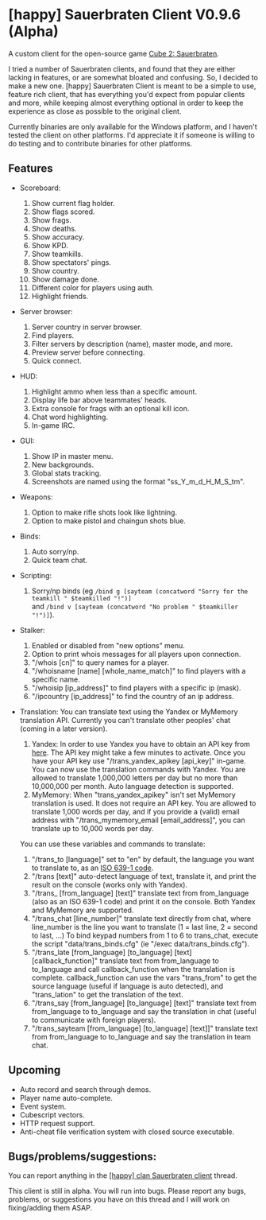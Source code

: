 # [happy] Sauerbraten Client V0.9.6 (Alpha)

A custom client for the open-source game [Cube 2: Sauerbraten](http://sauerbraten.org/).

I tried a number of Sauerbraten clients, and found that they are either lacking in features, or are somewhat bloated and confusing. So, I decided to make a new one.
[happy] Sauerbraten Client is meant to be a simple to use, feature rich client, that has everything you'd expect from popular clients and more, while keeping almost everything optional in order to keep the experience as close as possible to the original client.

Currently binaries are only available for the Windows platform, and I haven't tested the client on other platforms. I'd appreciate it if someone is willing to do testing and to contribute binaries for other platforms.


## Features

- Scoreboard:
	1. Show current flag holder.
	2. Show flags scored.
	3. Show frags.
	4. Show deaths.
	5. Show accuracy.
	6. Show KPD.
	7. Show teamkills.
	8. Show spectators' pings.
	9. Show country.
	10. Show damage done.
	11. Different color for players using auth.
	12. Highlight friends.
- Server browser:
	1. Server country in server browser.
	2. Find players.
	3. Filter servers by description (name), master mode, and more.
	4. Preview server before connecting.
	5. Quick connect.
- HUD:
	1. Highlight ammo when less than a specific amount.
	2. Display life bar above teammates' heads.
	3. Extra console for frags with an optional kill icon.
	4. Chat word highlighting.
	5. In-game IRC.
- GUI:
	1. Show IP in master menu.
	2. New backgrounds.
	3. Global stats tracking.
	4. Screenshots are named using the format "ss_Y_m_d_H_M_S_tm".
- Weapons:
	1. Option to make rifle shots look like lightning.
	2. Option to make pistol and chaingun shots blue.
- Binds:
	1. Auto sorry/np.
	2. Quick team chat.
- Scripting:
	1. Sorry/np binds (eg
			```
			/bind g [sayteam (concatword "Sorry for the teamkill " $teamkilled "!")]
			```		
			and
			```
			/bind v [sayteam (concatword "No problem " $teamkiller "!")]
			```).
- Stalker:
	1. Enabled or disabled from "new options" menu.
	2. Option to print whois messages for all players upon connection.
	3. "/whois [cn]" to query names for a player.
	4. "/whoisname [name] [whole_name_match]" to find players with a specific name.
	5. "/whoisip [ip_address]" to find players with a specific ip (mask).
	6. "/ipcountry [ip_address]" to find the country of an ip address.
- Translation:
	You can translate text using the Yandex or MyMemory translation API. Currently you can't translate other peoples' chat (coming in a later version).
	1. Yandex:	In order to use Yandex you have to obtain an API key from [here](https://tech.yandex.com/keys/get/?service=trnsl). The API key might take a few minutes to activate.
							Once you have your API key use "/trans_yandex_apikey [api_key]" in-game. You can now use the translation commands with Yandex.
							You are allowed to translate 1,000,000 letters per day but no more than 10,000,000 per month. Auto language detection is supported.
	2. MyMemory:	When "trans_yandex_apikey" isn't set MyMemory translation is used. It does not require an API key.
								You are allowed to translate 1,000 words per day, and if you provide a (valid) email address with "/trans_mymemory_email [email_address]", you can translate up to 10,000 words per day.

	You can use these variables and commands to translate:
	1. "/trans_to [language]" set to "en" by default, the language you want to translate to, as an [ISO 639-1 code](https://en.wikipedia.org/wiki/List_of_ISO_639-1_codes).
	2. "/trans [text]" auto-detect language of text, translate it, and print the result on the console (works only with Yandex).
	3. "/trans_ [from_language] [text]" translate text from from_language (also as an ISO 639-1 code) and print it on the console. Both Yandex and MyMemory are supported.
	4. "/trans_chat [line_number]" translate text directly from chat, where line_number is the line you want to translate (1 = last line, 2 = second to last, ...) To bind keypad numbers from 1 to 6 to trans_chat, execute the script "data/trans_binds.cfg" (ie "/exec data/trans_binds.cfg").
	5. "/trans_late [from_language] [to_language] [text] [callback_function]" translate text from from_language to to_language and call callback_function when the translation is complete. callback_function can use the vars "trans_from" to get the source language (useful if language is auto detected), and "trans_lation" to get the translation of the text.
	6. "/trans_say [from_language] [to_language] [text]" translate text from from_language to to_language and say the translation in chat (useful to communicate with foreign players).
	7. "/trans_sayteam [from_language] [to_language] [text]]" translate text from from_language to to_language and say the translation in team chat.


## Upcoming

- Auto record and search through demos.
- Player name auto-complete.
- Event system.
- Cubescript vectors.
- HTTP request support.
- Anti-cheat file verification system with closed source executable.


## Bugs/problems/suggestions:

You can report anything in the [[happy] clan Sauerbraten client](http://happysauerclan.webs.com/apps/forums/topics/show/12939770-happy-clan-sauerbraten-client) thread.

This client is still in alpha. You will run into bugs. Please report any bugs, problems, or suggestions you have on this thread and I will work on fixing/adding them ASAP.
